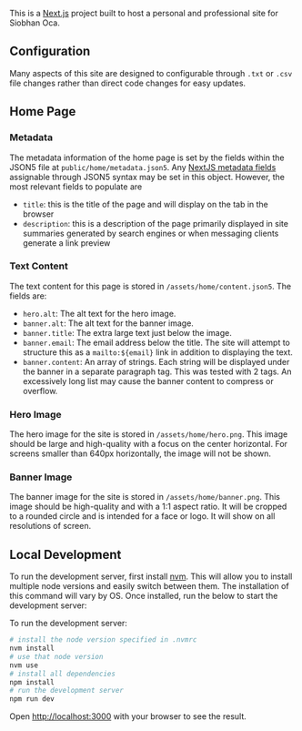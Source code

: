 This is a [Next.js](https://nextjs.org) project built to host a personal and professional site for Siobhan Oca.

## Configuration

Many aspects of this site are designed to configurable through `.txt` or `.csv` file changes rather than direct code changes for easy updates.

## Home Page

### Metadata

The metadata information of the home page is set by the fields within the JSON5 file at `public/home/metadata.json5`.
Any [NextJS metadata fields](https://nextjs.org/docs/app/api-reference/functions/generate-metadata#metadata-fields) assignable through JSON5 syntax may be set in this object. However, the most relevant fields to populate are
- `title`: this is the title of the page and will display on the tab in the browser
- `description`: this is a description of the page primarily displayed in site summaries generated by search engines or when messaging clients generate a link preview

### Text Content

The text content for this page is stored in `/assets/home/content.json5`. The fields are:
- `hero.alt`: The alt text for the hero image.
- `banner.alt`: The alt text for the banner image.
- `banner.title`: The extra large text just below the image.
- `banner.email`: The email address below the title. The site will attempt to structure this as a `mailto:${email}` link in addition to displaying the text.
- `banner.content`: An array of strings. Each string will be displayed under the banner in a separate paragraph tag. This was tested with 2 tags. An excessively long list may cause the banner content to compress or overflow.

### Hero Image

The hero image for the site is stored in `/assets/home/hero.png`. This image should be large and high-quality with a focus on the center horizontal.
For screens smaller than 640px horizontally, the image will not be shown.

### Banner Image

The banner image for the site is stored in `/assets/home/banner.png`. This image should be high-quality and with a 1:1 aspect ratio. It will be cropped to a rounded circle and is intended for a face or logo. It will show on all resolutions of screen.

## Local Development

To run the development server, first install [nvm](https://github.com/nvm-sh/nvm). This will allow you to install multiple node versions and easily switch between them. The installation of this command will vary by OS. Once installed, run the below to start the development server:

To run the development server:

```bash
# install the node version specified in .nvmrc
nvm install
# use that node version
nvm use
# install all dependencies
npm install
# run the development server
npm run dev
```

Open [http://localhost:3000](http://localhost:3000) with your browser to see the result.